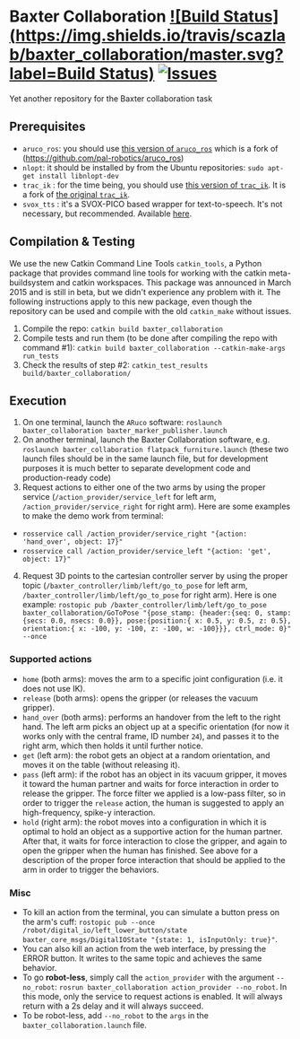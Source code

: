 # Baxter Collaboration [![Build Status](https://img.shields.io/travis/scazlab/baxter_collaboration/master.svg?label=Build Status)](https://travis-ci.org/scazlab/baxter_collaboration) [![Issues](https://img.shields.io/github/issues/scazlab/baxter_collaboration.svg?label=Issues)](https://github.com/scazlab/baxter_collaboration/issues)


Yet another repository for the Baxter collaboration task

## Prerequisites

 * `aruco_ros`: you should use [this version of `aruco_ros`](https://github.com/ScazLab/aruco_ros) which is a fork of (https://github.com/pal-robotics/aruco_ros)
 * `nlopt`: it should be installed by from the Ubuntu repositories: `sudo apt-get install libnlopt-dev `
 * `trac_ik` : for the time being, you should use [this version of `trac_ik`](https://bitbucket.org/alecive/trac_ik). It is a fork of [the original `trac_ik`](https://bitbucket.org/traclabs/trac_ik).
 * `svox_tts` : it's a SVOX-PICO based wrapper for text-to-speech. It's not necessary, but recommended. Available [here](https://github.com/ScazLab/svox_tts).

## Compilation & Testing

We use the new Catkin Command Line Tools `catkin_tools`, a Python package that provides command line tools for working with the catkin meta-buildsystem and catkin workspaces. This package was announced in March 2015 and is still in beta, but we didn't experience any problem with it. The following instructions apply to this new package, even though the repository can be used and compile with the old `catkin_make` without issues.

 1. Compile the repo: `catkin build baxter_collaboration`
 2. Compile tests and run them (to be done after compiling the repo with command #1): `catkin build baxter_collaboration --catkin-make-args run_tests`
 3. Check the results of step #2: `catkin_test_results build/baxter_collaboration/`

## Execution

 1. On one terminal, launch the `ARuco` software: `roslaunch baxter_collaboration baxter_marker_publisher.launch`
 2. On another terminal, launch the Baxter Collaboration software, e.g. `roslaunch baxter_collaboration flatpack_furniture.launch` (these two launch files should be in the same launch file, but for development purposes it is much better to separate development code and production-ready code)
 3. Request actions to either one of the two arms by using the proper service (`/action_provider/service_left` for left arm, `/action_provider/service_right` for right arm). Here are some examples to make the demo work from terminal:
  * `rosservice call /action_provider/service_right "{action: 'hand_over', object: 17}"`
  * `rosservice call /action_provider/service_left "{action: 'get', object: 17}"`
 4. Request 3D points to the cartesian controller server by using the proper topic (`/baxter_controller/limb/left/go_to_pose` for left arm, `/baxter_controller/limb/left/go_to_pose` for right arm). Here is one example: `rostopic pub /baxter_controller/limb/left/go_to_pose baxter_collaboration/GoToPose "{pose_stamp: {header:{seq: 0, stamp: {secs: 0.0, nsecs: 0.0}}, pose:{position:{ x: 0.5, y: 0.5, z: 0.5}, orientation:{ x: -100, y: -100, z: -100, w: -100}}}, ctrl_mode: 0}" --once`

### Supported actions

 * `home` (both arms): moves the arm to a specific joint configuration (i.e. it does not use IK).
 * `release` (both arms): opens the gripper (or releases the vacuum gripper).
 * `hand_over` (both arms): performs an handover from the left to the right hand. The left arm picks an object up at a specific orientation (for now it works only with the central frame, ID number `24`), and passes it to the right arm, which then holds it until further notice.
 * `get` (left arm): the robot gets an object at a random orientation, and moves it on the table (without releasing it).
 * `pass` (left arm): if the robot has an object in its vacuum gripper, it moves it toward the human partner and waits for force interaction in order to release the gripper. The force filter we applied is a low-pass filter, so in order to trigger the `release` action, the human is suggested to apply an high-frequency, spike-y interaction.
 * `hold` (right arm): the robot moves into a configuration in which it is optimal to hold an object as a supportive action for the human partner. After that, it waits for force interaction to close the gripper, and again to open the gripper when the human has finished. See above for a description of the proper force interaction that should be applied to the arm in order to trigger the behaviors.

### Misc

 * To kill an action from the terminal, you can simulate a button press on the arm's cuff: `rostopic pub --once /robot/digital_io/left_lower_button/state baxter_core_msgs/DigitalIOState "{state: 1, isInputOnly: true}"`.
 * You can also kill an action from the web interface, by pressing the ERROR button. It writes to the same topic and achieves the same behavior.
 * To go **robot-less**, simply call the `action_provider` with the argument `--no_robot`: `rosrun baxter_collaboration action_provider --no_robot`. In this mode, only the service to request actions is enabled. It will always return with a 2s delay and it will always succeed.
 * To be robot-less, add `--no_robot` to the `args` in the `baxter_collaboration.launch` file.
